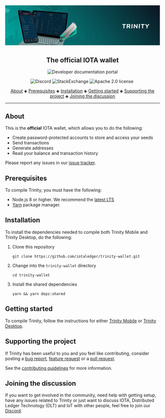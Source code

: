 <h1 align="center">
  <br>
  <a href="https://docs.iota.org/docs/wallets/0.1/trinity/introduction/overview"><img src="trinity.png"></a>
</h1>

<h2 align="center">The official IOTA wallet</h2>

<p align="center">
    <a href="https://docs.iota.org/docs/wallets/0.1/trinity/introduction/overview" style="text-decoration:none;">
    <img src="https://img.shields.io/badge/Documentation%20portal-blue.svg?style=for-the-badge" alt="Developer documentation portal">
</p>
<p align="center">
  <a href="https://discord.iota.org/" style="text-decoration:none;"><img src="https://img.shields.io/badge/Discord-9cf.svg?logo=discord" alt="Discord"></a>
    <a href="https://iota.stackexchange.com/" style="text-decoration:none;"><img src="https://img.shields.io/badge/StackExchange-9cf.svg?logo=stackexchange" alt="StackExchange"></a>
    <a href="https://raw.githubusercontent.com/iotaledger/trinity-wallet/develop/LICENSE" style="text-decoration:none;"><img src="https://img.shields.io/badge/License-Apache%202.0-green.svg" alt="Apache 2.0 license"></a>
    <a href="https://dependabot.com" style="text-decoration:none;"><img src="https://api.dependabot.com/badges/status?host=github&repo=iotaledger/trinity-wallet" alt=""></a>
</p>
      
<p align="center">
  <a href="#about">About</a> ◈
  <a href="#prerequisites">Prerequisites</a> ◈
  <a href="#installation">Installation</a> ◈
  <a href="#getting-started">Getting started</a> ◈
  <a href="#supporting-the-project">Supporting the project</a> ◈
  <a href="#joining-the-discussion">Joining the discussion</a> 
</p>

---

## About

This is the **official** IOTA wallet, which allows you to do the following:
* Create password-protected accounts to store and access your seeds
* Send transactions
* Generate addresses
* Read your balance and transaction history

Please report any issues in our [issue tracker](https://github.com/iotaledger/trinity/issues/new).

## Prerequisites

To compile Trinity, you must have the following:

* Node.js 8 or higher. We recommend the [latest LTS](https://nodejs.org/en/download/)
* [Yarn](https://yarnpkg.com/) package manager.

## Installation

To install the dependencies needed to compile both Trinity Mobile and Trinity Desktop, do the following:

1. Clone this repository

    ```
    git clone https://github.com/iotaledger/trinity-wallet.git
    ```

2. Change into the `trinity-wallet` directory

    ```
    cd trinity-wallet
    ```

3. Install the shared dependencies

    ```
    yarn && yarn deps:shared
    ```

## Getting started

To compile Trinity, follow the instructions for either [Trinity Mobile](https://github.com/iotaledger/trinity-wallet/blob/develop/src/mobile/README.md) or [Trinity Desktop](https://github.com/iotaledger/trinity-wallet/blob/develop/src/desktop/README.md).

## Supporting the project

If Trinity has been useful to you and you feel like contributing, consider posting a [bug report](https://github.com/iotaledger/trinity-wallet/issues/new?labels=T+-+Bug&template=bug_report.md&title=), [feature request](https://github.com/iotaledger/trinity-wallet/issues/new?labels=&template=feature_request.md&title=) or a [pull request](https://github.com/iotaledger/trinity-wallet/pulls/).

See the [contributing guidelines](CONTRIBUTING.md) for more information.

## Joining the discussion

If you want to get involved in the community, need help with getting setup, have any issues related to Trinity or just want to discuss IOTA, Distributed Ledger Technology (DLT) and IoT with other people, feel free to join our [Discord](https://discord.iota.org/).
